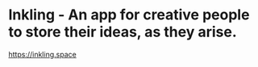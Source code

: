 # Inkling - An app for creative people to store their ideas, as they arise.

https://inkling.space


